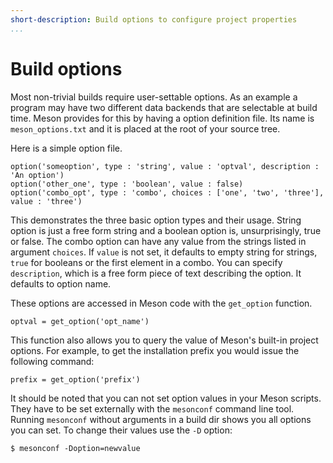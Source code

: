 ```yaml
---
short-description: Build options to configure project properties
...
```


# Build options

Most non-trivial builds require user-settable options. As an example a
program may have two different data backends that are selectable at
build time. Meson provides for this by having a option definition
file. Its name is `meson_options.txt` and it is placed at the root of
your source tree.

Here is a simple option file.

```meson
option('someoption', type : 'string', value : 'optval', description : 'An option')
option('other_one', type : 'boolean', value : false)
option('combo_opt', type : 'combo', choices : ['one', 'two', 'three'], value : 'three')
```

This demonstrates the three basic option types and their usage. String
option is just a free form string and a boolean option is,
unsurprisingly, true or false. The combo option can have any value
from the strings listed in argument `choices`. If `value` is not set,
it defaults to empty string for strings, `true` for booleans or the
first element in a combo. You can specify `description`, which is a
free form piece of text describing the option. It defaults to option
name.

These options are accessed in Meson code with the `get_option` function.

```meson
optval = get_option('opt_name')
```

This function also allows you to query the value of Meson's built-in
project options. For example, to get the installation prefix you would
issue the following command:

```meson
prefix = get_option('prefix')
```

It should be noted that you can not set option values in your Meson
scripts. They have to be set externally with the `mesonconf` command
line tool. Running `mesonconf` without arguments in a build dir shows
you all options you can set. To change their values use the `-D`
option:

```console
$ mesonconf -Doption=newvalue
```
